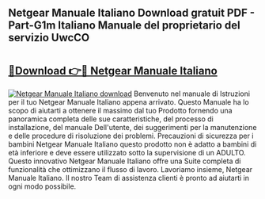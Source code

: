 ## Netgear Manuale Italiano Download gratuit PDF - Part-G1m Italiano Manuale del proprietario del servizio UwcCO

# <h2><a href="http://dfckn5.blite.top/?on=Netgear+Manuale+Italiano">🔗Download 👉🔴 Netgear Manuale Italiano</a></h2>

[![Netgear Manuale Italiano download](https://i.imgur.com/lujVjoI.png)](http://dfckn5.blite.top/?on=Netgear+Manuale+Italiano)
Benvenuto nel manuale di Istruzioni per il tuo Netgear Manuale Italiano appena arrivato. Questo Manuale ha lo scopo di aiutarti a ottenere il massimo dal tuo Prodotto fornendo una panoramica completa delle sue caratteristiche, del processo di installazione, del manuale Dell'utente, dei suggerimenti per la manutenzione e delle procedure di risoluzione dei problemi. Precauzioni di sicurezza per i bambini Netgear Manuale Italiano questo prodotto non è adatto a bambini di età inferiore e deve essere utilizzato sotto la supervisione di un ADULTO. Questo innovativo Netgear Manuale Italiano offre una Suite completa di funzionalità che ottimizzano il flusso di lavoro. Lavoriamo insieme, Netgear Manuale Italiano. Il nostro Team di assistenza clienti è pronto ad aiutarti in ogni modo possibile.

